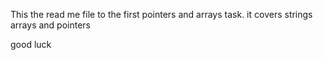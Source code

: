This the read me file to the first pointers and arrays task.
it covers strings arrays and pointers

good luck